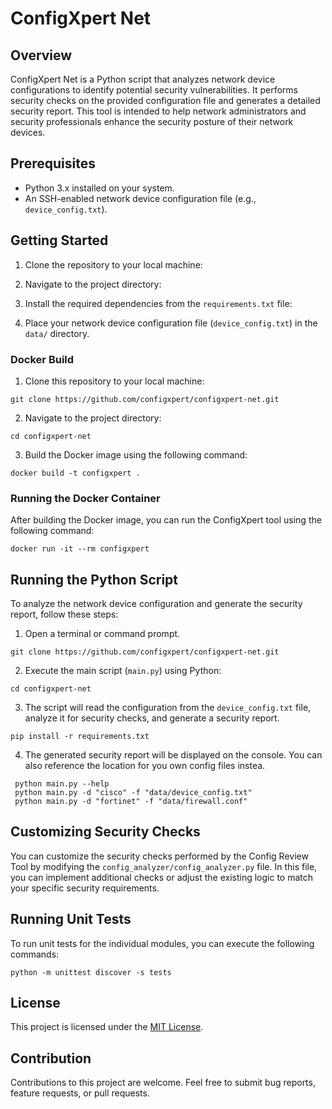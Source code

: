 # ConfigXpert Net

## Overview
ConfigXpert Net is a Python script that analyzes network device configurations to identify potential security vulnerabilities. It performs security checks on the provided configuration file and generates a detailed security report. This tool is intended to help network administrators and security professionals enhance the security posture of their network devices.

## Prerequisites
- Python 3.x installed on your system.
- An SSH-enabled network device configuration file (e.g., `device_config.txt`).

## Getting Started

1. Clone the repository to your local machine:

2. Navigate to the project directory:

3. Install the required dependencies from the `requirements.txt` file:

4. Place your network device configuration file (`device_config.txt`) in the `data/` directory.

### Docker Build

1. Clone this repository to your local machine:
```
git clone https://github.com/configxpert/configxpert-net.git
```

2. Navigate to the project directory:
```
cd configxpert-net
```

3. Build the Docker image using the following command:
```
docker build -t configxpert .
```

### Running the Docker Container

After building the Docker image, you can run the ConfigXpert tool using the following command:
```
docker run -it --rm configxpert
```

## Running the Python Script 

To analyze the network device configuration and generate the security report, follow these steps:

1. Open a terminal or command prompt.
```
git clone https://github.com/configxpert/configxpert-net.git
```

2. Execute the main script (`main.py`) using Python:
```
cd configxpert-net
```

3. The script will read the configuration from the `device_config.txt` file, analyze it for security checks, and generate a security report.
```
pip install -r requirements.txt
```

4. The generated security report will be displayed on the console. You can also reference the location for you own config files instea.
```
 python main.py --help
 python main.py -d "cisco" -f "data/device_config.txt"
 python main.py -d "fortinet" -f "data/firewall.conf"
```

## Customizing Security Checks

You can customize the security checks performed by the Config Review Tool by modifying the `config_analyzer/config_analyzer.py` file. In this file, you can implement additional checks or adjust the existing logic to match your specific security requirements.

## Running Unit Tests

To run unit tests for the individual modules, you can execute the following commands:
```
python -m unittest discover -s tests
```

## License

This project is licensed under the [MIT License](LICENSE).

## Contribution

Contributions to this project are welcome. Feel free to submit bug reports, feature requests, or pull requests.
